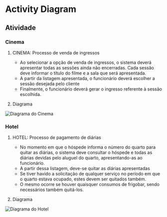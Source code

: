# Activity Diagram

## Atividade

### Cinema

1. CINEMA: Processo de venda de ingressos
    - Ao selecionar a opção de venda de ingressos, o sistema deverá apresentar todas as sessões ainda não encerradas. Cada sessão deve informar o título do filme e a sala que será apresentada.
    - A partir da listagem apresentada, o funcionário deverá escolher a sessão desejada pelo cliente
    - Finalmente, o funcionário deverá gerar o ingresso referente à sessão escolhida.

2. Diagrama

![Diagrama do Cinema](/Cinema/Cinema%20-%20Diagrama%20de%20atividade.png)

### Hotel

1. HOTEL: Processo de pagamento de diárias
    - No momento em que o hóspede informa o número do quarto para quitar as diárias, o sistema deve consultar o hóspede e todas as diárias devidas pelo aluguel do quarto, apresentando-as ao funcionário.
    - A partir dessa listagem, deve-se quitar as diárias apresentadas
    - Se tiver havido a solicitação de qualquer serviço no período em que o quarto estava ocupado, estes devem ser quitados também.
    - O mesmo ocorre se houver quaisquer consumos de frigobar, sendo necessários também quitá-los.

2. Diagrama

![Diagrama do Hotel]()